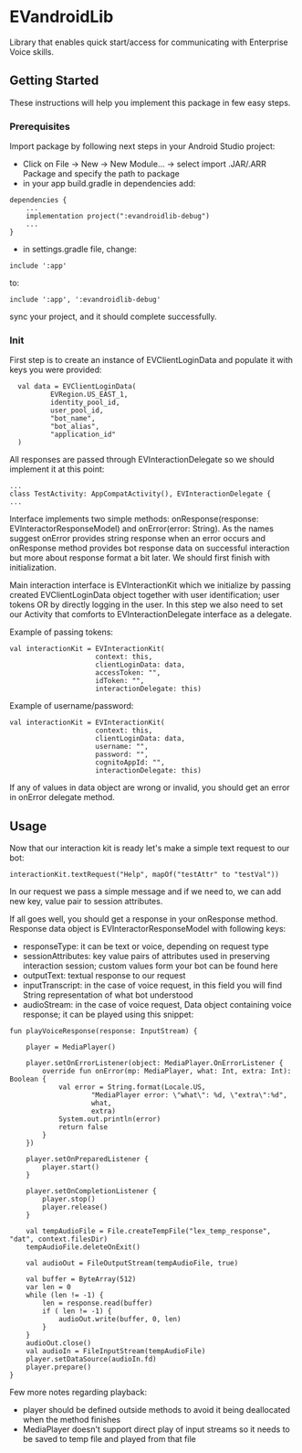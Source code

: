 # EVandroidLib
  
Library that enables quick start/access for communicating with Enterprise Voice skills.  

  
## Getting Started 

These instructions will help you implement this package in few easy steps. 


### Prerequisites 

Import package by following next steps in your Android Studio project:
- Click on File -> New -> New Module... -> select import .JAR/.ARR Package and specify the path to package
- in your app build.gradle in dependencies add:

``` 
dependencies {
    ...
    implementation project(":evandroidlib-debug")
    ...
}
``` 

- in settings.gradle file, change:

``` 
include ':app'
``` 

to: 

``` 
include ':app', ':evandroidlib-debug'
``` 
 
 sync your project, and it should complete successfully.
  

### Init 

First step is to create an instance of EVClientLoginData and populate it with keys you were provided: 

``` 
  val data = EVClientLoginData(
          EVRegion.US_EAST_1,
          identity_pool_id,
          user_pool_id,
          "bot_name",
          "bot_alias",
          "application_id"
  )
``` 

All responses are passed through EVInteractionDelegate so we should implement it at this point: 

``` 
... 
class TestActivity: AppCompatActivity(), EVInteractionDelegate {
... 
``` 

Interface implements two simple methods: onResponse(response: EVInteractorResponseModel) and onError(error: String). 
As the names suggest onError provides string response when an error occurs and onResponse method provides bot response data on successful interaction but more about response format a bit later. We should first finish with initialization. 

Main interaction interface is EVInteractionKit which we initialize by passing created EVClientLoginData object together with user identification; user tokens OR by directly logging in the user. In this step we also need to set our Activity that comforts to EVInteractionDelegate interface as a delegate. 

Example of passing tokens: 
 
``` 
val interactionKit = EVInteractionKit(
                     context: this,
                     clientLoginData: data,
                     accessToken: "",
                     idToken: "",
                     interactionDelegate: this) 
``` 
  
Example of username/password: 
  
``` 
val interactionKit = EVInteractionKit(
                     context: this,
                     clientLoginData: data,
                     username: "",
                     password: "",
                     cognitoAppId: "",
                     interactionDelegate: this)
``` 

If any of values in data object are wrong or invalid, you should get an error in onError delegate method. 


## Usage 

Now that our interaction kit is ready let's make a simple text request to our bot: 

``` 
interactionKit.textRequest("Help", mapOf("testAttr" to "testVal"))
``` 

In our request we pass a simple message and if we need to, we can add new key, value pair to session attributes. 

If all goes well, you should get a response in your onResponse method. Response data object is EVInteractorResponseModel with following keys: 

- responseType: it can be text or voice, depending on request type 
- sessionAttributes: key value pairs of attributes used in preserving interaction session; custom values form your bot can be found here 
- outputText: textual response to our request 
- inputTranscript: in the case of voice request, in this field you will find String representation of what bot understood 
- audioStream: in the case of voice request, Data object containing voice response; it can be played using this snippet: 

``` 
fun playVoiceResponse(response: InputStream) {

    player = MediaPlayer()

    player.setOnErrorListener(object: MediaPlayer.OnErrorListener {
        override fun onError(mp: MediaPlayer, what: Int, extra: Int): Boolean {
            val error = String.format(Locale.US,
                    "MediaPlayer error: \"what\": %d, \"extra\":%d",
                    what,
                    extra)
            System.out.println(error)
            return false
        }
    })

    player.setOnPreparedListener {
        player.start()
    }

    player.setOnCompletionListener {
        player.stop()
        player.release()
    }

    val tempAudioFile = File.createTempFile("lex_temp_response", "dat", context.filesDir)
    tempAudioFile.deleteOnExit()

    val audioOut = FileOutputStream(tempAudioFile, true)

    val buffer = ByteArray(512)
    var len = 0
    while (len != -1) {
        len = response.read(buffer)
        if ( len != -1) {
            audioOut.write(buffer, 0, len)
        }
    }
    audioOut.close()
    val audioIn = FileInputStream(tempAudioFile)
    player.setDataSource(audioIn.fd)
    player.prepare()
}
``` 

Few more notes regarding playback: 
  - player should be defined outside methods to avoid it being deallocated when the method finishes 
  - MediaPlayer doesn't support direct play of input streams so it needs to be saved to temp file and played from that file
 
